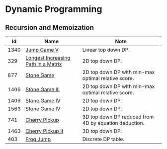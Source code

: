 # Dynamic Programming

## Recursion and Memoization
| Id      | Name                                        | Note               |
|---------|---------------------------------------------|--------------------|
| 1340     |  <a href="https://github.com/ZSShen/Hacking-Tech-Interview/blob/main/AlgorithmDesign/src/1340_Jump_Game_V.cpp" target="_blank">Jump Game V</a>| Linear top down DP. |
| 329     | <a href="https://github.com/ZSShen/Hacking-Tech-Interview/blob/main/AlgorithmDesign/src/329_Longest_Increasing_Path_in_a_Matrix.cpp" target="_blank">Longest Increasing Path in a Matrix</a> | 2D top down DP. |
| 877     | <a href="https://github.com/ZSShen/Hacking-Tech-Interview/blob/main/AlgorithmDesign/src/877_Stone_Game.cpp" target="_blank">Stone Game</a> | 2D top down DP with min-max optimal relative score. |
| 1406     | <a href="https://github.com/ZSShen/Hacking-Tech-Interview/blob/main/AlgorithmDesign/src/1406_Stone_Game_III.cpp" target="_blank">Stone Game III</a> | 2D top down DP with min-max optimal relative score. |
| 1406     | <a href="https://github.com/ZSShen/Hacking-Tech-Interview/blob/main/AlgorithmDesign/src/1510_Stone_Game_IV.cpp" target="_blank">Stone Game IV</a> | 2D top down DP. |
| 1563     | <a href="https://github.com/ZSShen/Hacking-Tech-Interview/blob/main/AlgorithmDesign/src/1563_Stone_Game_V.cpp" target="_blank">Stone Game IV</a> | 2D top down DP. |
| 741     | <a href="https://github.com/ZSShen/Hacking-Tech-Interview/blob/main/AlgorithmDesign/src/741_Cherry_Pickup.cpp" target="_blank">Cherry Pickup</a> | 3D top down DP reduced from 4D by equation deduction. |
| 1463     | <a href="https://github.com/ZSShen/Hacking-Tech-Interview/blob/main/AlgorithmDesign/src/1463_Cherry_Pickup_II.cpp" target="_blank">Cherry Pickup II</a> | 3D top down DP. |
| 403     |  <a href="https://github.com/ZSShen/Hacking-Tech-Interview/blob/main/AlgorithmDesign/src/403_Frog_Jump.cpp" target="_blank">Frog Jump</a>| Discrete DP table. |
